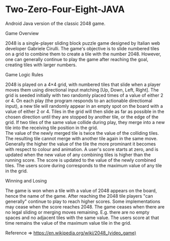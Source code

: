 # Two-Zero-Four-Eight-JAVA
Android Java version of the classic 2048 game.

Game Overview

2048 is a single-player sliding block puzzle game designed by Italian web developer Gabriele Cirulli. 
The game's objective is to slide numbered tiles on a grid to combine them to create a tile with the number 2048. 
However, one can generally continue to play the game after reaching the goal, creating tiles with larger numbers.

Game Logic Rules

2048 is played on a 4×4 grid, with numbered tiles that slide when a player moves them using directional input matching [Up, Down, Left, Right].
The grid is seeded initially with two randomly placed times of a value of either 2 or 4.
On each play (the program responds to an actionable directiomal input), a new tile will randomly appear in an empty spot on the board with a value of either 2 or 4. 
Tiles in the grid will then slide as far as possible in the chosen direction until they are stopped by another tile, or the edge of the grid.
If two tiles of the same value collide during play, they merge into a new tile into the receiving tile position in the grid.  
The value of the newly merged tile is twice the value of the colliding tiles.
The resulting tile cannot merge with another tile again in the same move. 
Generally the higher the value of the tile the more prominant it becomes with respect to colour and animation.
A user's score starts at zero, and is updated when the new value of any combining tiles is higher than the running score. The score is updated to the value of the newly combined tiles.
The users score during corresponds to the maximum value of any tile in the grid.

Winning and Losing

The game is won when a tile with a value of 2048 appears on the board, hence the name of the game.
After reaching the 2048 tile players "can generally" continue to play to reach higher scores.  Some implementations may cease when the score reaches 2048.
The game ceases when there are no legal sliding or merging moves remaining. E.g. there are no empty spaces and no adjacent tiles with the same value.
The users score at that time remains the value of the maximum value tile in the grid.


Reference => https://en.wikipedia.org/wiki/2048_(video_game)
